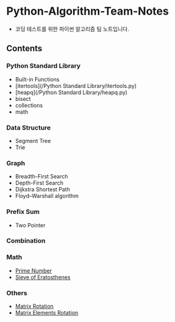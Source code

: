 # Python-Algorithm-Team-Notes

- 코딩 테스트를 위한 파이썬 알고리즘 팀 노트입니다.     

## Contents

### Python Standard Library

- Built-in Functions
- [itertools](/Python Standard Library/itertools.py)
- [heapq](/Python Standard Library/heapq.py)
- bisect
- collections
- math

### Data Structure

- Segment Tree
- Trie

### Graph

- Breadth-First Search
- Depth-First Search
- Dijkstra Shortest Path
- Floyd–Warshall algorithm

### Prefix Sum

- Two Pointer

### Combination

### Math

- [Prime Number](/Math/prime_number.py)
- [Sieve of Eratosthenes](/Math/sieve_of_eratosthenes.py)

### Others

- [Matrix Rotation](/Others/matrix_rotation.py)
- [Matrix Elements Rotation](/Others/matrix_elements_rotation.py)